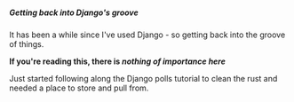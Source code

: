 ##### Getting back into Django's groove

It has been a while since I've used Django - so getting back into the groove of things.

**If you're reading this, there is _nothing of importance here_**

Just started following along the Django polls tutorial to clean the rust and needed a place to store and pull from.